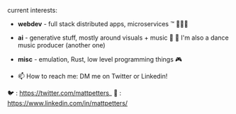 current interests: 

- **webdev** - full stack distributed apps, microservices ™️ 👨🏻‍💻

- **ai** - generative stuff, mostly around visuals + music 🎵 🤖 I'm also a dance music producer (another one)

- **misc** - emulation, Rust, low level programming things 🎮

- 📫 How to reach me: DM me on Twitter or Linkedin!

🐦 : https://twitter.com/mattpetters_
💼 : https://www.linkedin.com/in/mattpetters/

<!--
**mattpetters/mattpetters** is a ✨ _special_ ✨ repository because its `README.md` (this file) appears on your GitHub profile.

Here are some ideas to get you started:

- 🔭 I’m currently working on ...
- 🌱 I’m currently learning ...
- 👯 I’m looking to collaborate on ...
- 🤔 I’m looking for help with ...
- 💬 Ask me about ...

- 😄 Pronouns: ...
- ⚡ Fun fact: ...
-->
